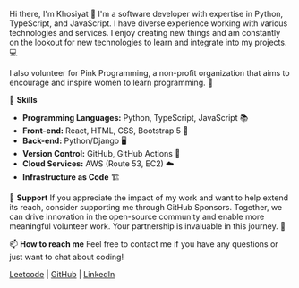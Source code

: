 Hi there, I'm Khosiyat 👋
I'm a software developer with expertise in Python, TypeScript, and JavaScript. I have diverse experience working with various technologies and services. I enjoy creating new things and am constantly on the lookout for new technologies to learn and integrate into my projects. 💻

I also volunteer for Pink Programming, a non-profit organization that aims to encourage and inspire women to learn programming. 🌸

🚀 **Skills**
- **Programming Languages:** Python, TypeScript, JavaScript 📚
- **Front-end:** React, HTML, CSS, Bootstrap 5 🎨
- **Back-end:** Python/Django 🖥️
- **Version Control:** GitHub, GitHub Actions 🔄
- **Cloud Services:** AWS (Route 53, EC2) ☁️
- **Infrastructure as Code** 🏗️

💖 **Support**
If you appreciate the impact of my work and want to help extend its reach, consider supporting me through GitHub Sponsors. Together, we can drive innovation in the open-source community and enable more meaningful volunteer work. Your partnership is invaluable in this journey. 🌟

📫 **How to reach me**
Feel free to contact me if you have any questions or just want to chat about coding!

[Leetcode](https://leetcode.com/u/Khosiyat/) | [GitHub](https://github.com/Khosiyat) | [LinkedIn](https://www.linkedin.com/in/khosiyat-sabir-ova-01603377/)
